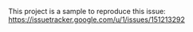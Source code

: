 This project is a sample to reproduce this issue: https://issuetracker.google.com/u/1/issues/151213292
